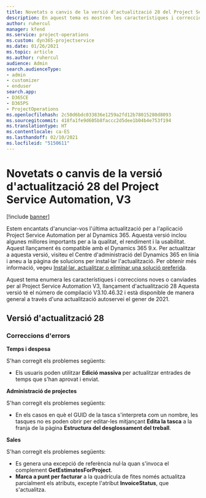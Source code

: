 ```yaml
---
title: Novetats o canvis de la versió d'actualització 28 del Project Service Automation, V3
description: En aquest tema es mostren les característiques i correccions disponibles al Project Service Automation V3, versió d'actualització 28.
author: ruhercul
manager: kfend
ms.service: project-operations
ms.custom: dyn365-projectservice
ms.date: 01/26/2021
ms.topic: article
ms.author: ruhercul
audience: Admin
search.audienceType:
- admin
- customizer
- enduser
search.app:
- D365CE
- D365PS
- ProjectOperations
ms.openlocfilehash: 2c50d6bdc033836e1259a2fd12b78015280d8093
ms.sourcegitcommit: 418fa1fe9d605b8faccc2d5dee1b04b4e753f194
ms.translationtype: HT
ms.contentlocale: ca-ES
ms.lasthandoff: 02/10/2021
ms.locfileid: "5150611"
---
```

# <a name="whats-new-or-changed-in-project-service-automation-update-release-28-v3"></a>Novetats o canvis de la versió d'actualització 28 del Project Service Automation, V3

[!include [banner](../includes/psa-now-project-operations.md)]

Estem encantats d'anunciar-vos l'última actualització per a l'aplicació Project Service Automation per al Dynamics 365. Aquesta versió inclou algunes millores importants per a la qualitat, el rendiment i la usabilitat. Aquest llançament és compatible amb el Dynamics 365 9.x. Per actualitzar a aquesta versió, visiteu el Centre d'administració del Dynamics 365 en línia i aneu a la pàgina de solucions per instal·lar l'actualització. Per obtenir més informació, vegeu [Instal·lar, actualitzar o eliminar una solució preferida](https://docs.microsoft.com/power-platform/admin/install-remove-preferred-solution).

Aquest tema enumera les característiques i correccions noves o canviades per al Project Service Automation V3, llançament d'actualització 28 Aquesta versió té el número de compilació V3.10.46.32 i està disponible de manera general a través d'una actualització autoservei el gener de 2021.

## <a name="update-release-28"></a>Versió d'actualització 28

### <a name="bug-fixes"></a>Correccions d'errors

**Temps i despesa**

S'han corregit els problemes següents:

- Els usuaris poden utilitzar **Edició massiva** per actualitzar entrades de temps que s'han aprovat i enviat.

**Administració de projectes**

S'han corregit els problemes següents:

- En els casos en què el GUID de la tasca s'interpreta com un nombre, les tasques no es poden obrir per editar-les mitjançant **Edita la tasca** a la franja de la pàgina **Estructura del desglossament del treball**.

**Sales**

S'han corregit els problemes següents:

- Es genera una excepció de referència nul·la quan s'invoca el complement **GetEstimatesForProject**.
- **Marca a punt per facturar** a la quadrícula de fites només actualitza parcialment els atributs, excepte l'atribut **InvoiceStatus**, que s'actualitza.

